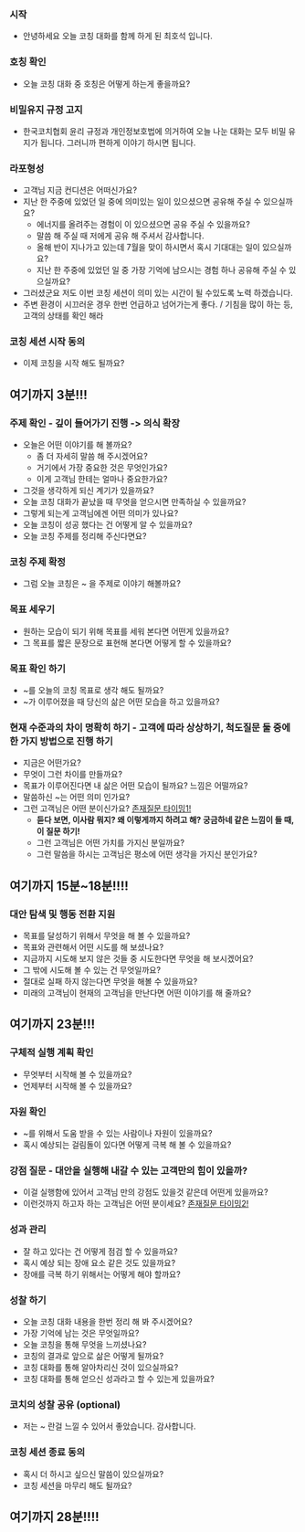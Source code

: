 ### 시작
* 안녕하세요 오늘 코칭 대화를 함께 하게 된 최호석 입니다.

### 호칭 확인
* 오늘 코칭 대화 중 호칭은 어떻게 하는게 좋을까요?

### 비밀유지 규정 고지
* 한국코치협회 윤리 규정과 개인정보호법에 의거하여 오늘 나눈 대화는 모두 비밀 유지가 됩니다. 그러니까 편하게 이야기 하시면 됩니다.

### 라포형성
* 고객님 지금 컨디션은 어떠신가요?
* 지난 한 주중에 있었던 일 중에 의미있는 일이 있으셨으면 공유해 주실 수 있으실까요?
  * 에너지를 올려주는 경험이 이 있으셨으면 공유 주실 수 있을까요?
  * 말씀 해 주실 때 저에게 공유 해 주셔서 감사합니다. 
  * 올해 반이 지나가고 있는데 7월을 맞이 하시면서 혹시 기대대는 일이 있으실까요?
  * 지난 한 주중에 있었던 일 중 가장 기억에 남으시는 경험 하나 공유해 주실 수 있으실까요?
* 그러셨군요 저도 이번 코칭 세션이 의미 있는 시간이 될 수있도록 노력 하겠습니다.
* 주변 환경이 시끄러운 경우 한번 언급하고 넘어가는게 좋다. / 기침을 많이 하는 등, 고객의 상태를 확인 해라

### 코칭 세션 시작 동의
* 이제 코칭을 시작 해도 될까요?

## 여기까지 3분!!!

### 주제 확인 - 깊이 들어가기 진행 -> 의식 확장
* 오늘은 어떤 이야기를 해 볼까요?
  * 좀 더 자세히 말씀 해 주시겠어요?
  * 거기에서 가장 중요한 것은 무엇인가요?
  * 이게 고객님 한테는 얼마나 중요한가요?
* 그것을 생각하게 되신 계기가 있을까요?
* 오늘 코칭 대화가 끝났을 때 무엇을 얻으시면 만족하실 수 있을까요?
* 그렇게 되는게 고객님에겐 어떤 의미가 있나요?
* 오늘 코칭이 성공 했다는 건 어떻게 알 수 있을까요? 
* 오늘 코칭 주제를 정리해 주신다면요?

### 코칭 주제 확정
* 그럼 오늘 코칭은 ~ 을 주제로 이야기 해볼까요?

### 목표 세우기
* 원하는 모습이 되기 위해 목표를 세워 본다면 어떤게 있을까요?
* 그 목표를 짧은 문장으로 표현해 본다면 어떻게 할 수 있을까요?

### 목표 확인 하기
* ~를 오늘의 코칭 목표로 생각 해도 될까요?
* ~가 이루어졌을 때 당신의 삶은 어떤 모습을 하고 있을까요?

### 현재 수준과의 차이 명확히 하기 - 고객에 따라 상상하기, 척도질문 둘 중에 한 가지 방법으로 진행 하기
* 지금은 어떤가요?
* 무엇이 그런 차이를 만들까요?
* 목표가 이루어진다면 내 삶은 어떤 모습이 될까요? 느낌은 어떨까요?
* 말씀하신 ~는 어떤 의미 인가요?
* 그런 고객님은 어떤 분이신가요? [존재질문 타이밍1!]()
  * **듣다 보면, 이사람 뭐지? 왜 이렇게까지 하려고 해? 궁금하네 같은 느낌이 들 때, 이 질문 하기!**
  * 그런 고객님은 어떤 가치를 가지신 분일까요?
  * 그런 말씀을 하시는 고객님은 평소에 어떤 생각을 가지신 분인가요?
  
## 여기까지 15분~18분!!!!

### 대안 탐색 및 행동 전환 지원
* 목표를 달성하기 위해서 무엇을 해 볼 수 있을까요?
* 목표와 관련해서 어떤 시도를 해 보셨나요?
* 지금까지 시도해 보지 않은 것들 중 시도한다면 무엇을 해 보시겠어요?
* 그 밖에 시도해 볼 수 있는 건 무엇일까요?
* 절대로 실패 하지 않는다면 무엇을 해볼 수 있을까요?
* 미래의 고객님이 현재의 고객님을 만난다면 어떤 이야기를 해 줄까요?

## 여기까지 23분!!!

### 구체적 실행 계획 확인
* 무엇부터 시작해 볼 수 있을까요?
* 언제부터 시작해 볼 수 있을까요?

### 자원 확인
* ~를 위해서 도움 받을 수 있는 사람이나 자원이 있을까요?
* 혹시 예상되는 걸림돌이 있다면 어떻게 극복 해 볼 수 있을까요?

### 강점 질문 - 대안을 실행해 내갈 수 있는 고객만의 힘이 있을까?
* 이걸 실행함에 있어서 고객님 만의 강점도 있을것 같은데 어떤게 있을까요?
* 이런것까지 하고자 하는 고객님은 어떤 분이세요? [존재질문 타이밍2!]()

### 성과 관리
* 잘 하고 있다는 건 어떻게 점검 할 수 있을까요?
* 혹시 예상 되는 장애 요소 같은 것도 있을까요? 
* 장애를 극복 하기 위해서는 어떻게 해야 할까요?



### 성찰 하기
* 오늘 코칭 대화 내용을 한번 정리 해 봐 주시겠어요?
* 가장 기억에 남는 것은 무엇일까요?
* 오늘 코칭을 통해 무엇을 느끼셨나요?
* 코칭의 결과로 앞으로 삶은 어떻게 될까요?
* 코칭 대화를 통해 알아차리신 것이 있으실까요?
* 코칭 대화를 통해 얻으신 성과라고 할 수 있는게 있을까요?

### 코치의 성찰 공유 (optional)
* 저는 ~ 란걸 느낄 수 있어서 좋았습니다. 감사합니다.

### 코칭 세션 종료 동의
* 혹시 더 하시고 싶으신 말씀이 있으실까요?
* 코칭 세션을 마무리 해도 될까요?

## 여기까지 28분!!!!



